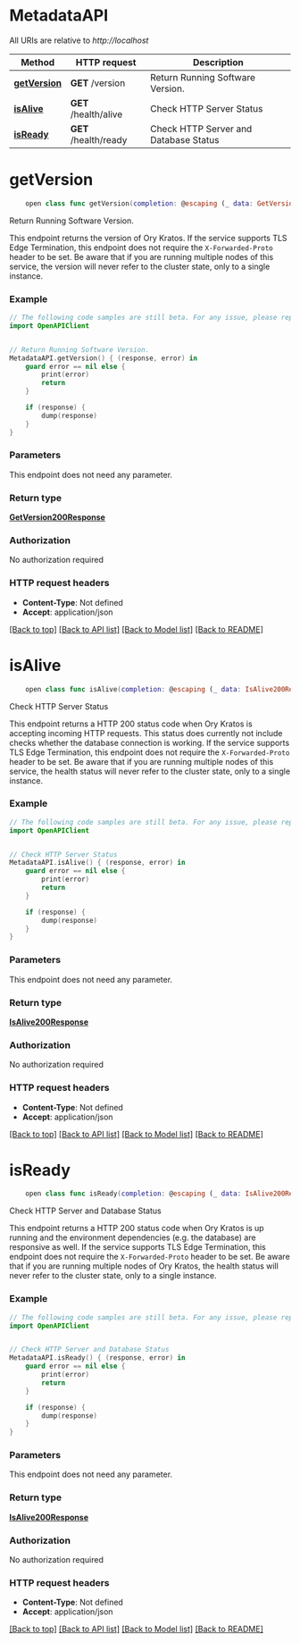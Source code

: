 # MetadataAPI

All URIs are relative to *http://localhost*

Method | HTTP request | Description
------------- | ------------- | -------------
[**getVersion**](MetadataAPI.md#getversion) | **GET** /version | Return Running Software Version.
[**isAlive**](MetadataAPI.md#isalive) | **GET** /health/alive | Check HTTP Server Status
[**isReady**](MetadataAPI.md#isready) | **GET** /health/ready | Check HTTP Server and Database Status


# **getVersion**
```swift
    open class func getVersion(completion: @escaping (_ data: GetVersion200Response?, _ error: Error?) -> Void)
```

Return Running Software Version.

This endpoint returns the version of Ory Kratos.  If the service supports TLS Edge Termination, this endpoint does not require the `X-Forwarded-Proto` header to be set.  Be aware that if you are running multiple nodes of this service, the version will never refer to the cluster state, only to a single instance.

### Example
```swift
// The following code samples are still beta. For any issue, please report via http://github.com/OpenAPITools/openapi-generator/issues/new
import OpenAPIClient


// Return Running Software Version.
MetadataAPI.getVersion() { (response, error) in
    guard error == nil else {
        print(error)
        return
    }

    if (response) {
        dump(response)
    }
}
```

### Parameters
This endpoint does not need any parameter.

### Return type

[**GetVersion200Response**](GetVersion200Response.md)

### Authorization

No authorization required

### HTTP request headers

 - **Content-Type**: Not defined
 - **Accept**: application/json

[[Back to top]](#) [[Back to API list]](../README.md#documentation-for-api-endpoints) [[Back to Model list]](../README.md#documentation-for-models) [[Back to README]](../README.md)

# **isAlive**
```swift
    open class func isAlive(completion: @escaping (_ data: IsAlive200Response?, _ error: Error?) -> Void)
```

Check HTTP Server Status

This endpoint returns a HTTP 200 status code when Ory Kratos is accepting incoming HTTP requests. This status does currently not include checks whether the database connection is working.  If the service supports TLS Edge Termination, this endpoint does not require the `X-Forwarded-Proto` header to be set.  Be aware that if you are running multiple nodes of this service, the health status will never refer to the cluster state, only to a single instance.

### Example
```swift
// The following code samples are still beta. For any issue, please report via http://github.com/OpenAPITools/openapi-generator/issues/new
import OpenAPIClient


// Check HTTP Server Status
MetadataAPI.isAlive() { (response, error) in
    guard error == nil else {
        print(error)
        return
    }

    if (response) {
        dump(response)
    }
}
```

### Parameters
This endpoint does not need any parameter.

### Return type

[**IsAlive200Response**](IsAlive200Response.md)

### Authorization

No authorization required

### HTTP request headers

 - **Content-Type**: Not defined
 - **Accept**: application/json

[[Back to top]](#) [[Back to API list]](../README.md#documentation-for-api-endpoints) [[Back to Model list]](../README.md#documentation-for-models) [[Back to README]](../README.md)

# **isReady**
```swift
    open class func isReady(completion: @escaping (_ data: IsAlive200Response?, _ error: Error?) -> Void)
```

Check HTTP Server and Database Status

This endpoint returns a HTTP 200 status code when Ory Kratos is up running and the environment dependencies (e.g. the database) are responsive as well.  If the service supports TLS Edge Termination, this endpoint does not require the `X-Forwarded-Proto` header to be set.  Be aware that if you are running multiple nodes of Ory Kratos, the health status will never refer to the cluster state, only to a single instance.

### Example
```swift
// The following code samples are still beta. For any issue, please report via http://github.com/OpenAPITools/openapi-generator/issues/new
import OpenAPIClient


// Check HTTP Server and Database Status
MetadataAPI.isReady() { (response, error) in
    guard error == nil else {
        print(error)
        return
    }

    if (response) {
        dump(response)
    }
}
```

### Parameters
This endpoint does not need any parameter.

### Return type

[**IsAlive200Response**](IsAlive200Response.md)

### Authorization

No authorization required

### HTTP request headers

 - **Content-Type**: Not defined
 - **Accept**: application/json

[[Back to top]](#) [[Back to API list]](../README.md#documentation-for-api-endpoints) [[Back to Model list]](../README.md#documentation-for-models) [[Back to README]](../README.md)

